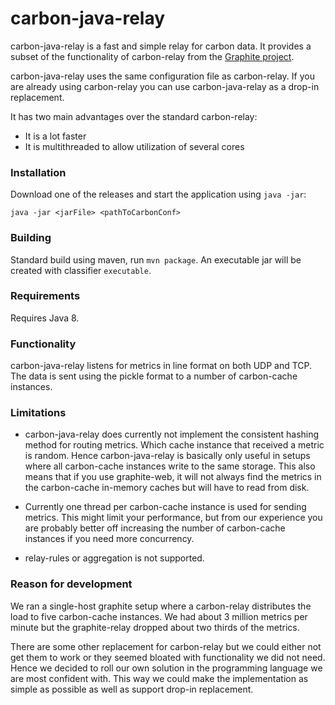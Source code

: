 # carbon-java-relay
carbon-java-relay is a fast and simple relay for carbon data. It provides a subset of the functionality of carbon-relay from the [Graphite project](https://github.com/graphite-project/).

carbon-java-relay uses the same configuration file as carbon-relay. If you are already using carbon-relay you can use carbon-java-relay as a drop-in replacement.

It has two main advantages over the standard carbon-relay:

* It is a lot faster
* It is multithreaded to allow utilization of several cores

### Installation

Download one of the releases and start the application using `java -jar`:

    java -jar <jarFile> <pathToCarbonConf>
    
### Building

Standard build using maven, run `mvn package`. An executable jar will be created with classifier `executable`.

### Requirements

Requires Java 8.

### Functionality

carbon-java-relay listens for metrics in line format on both UDP and TCP. The data is sent using the pickle format to a number of carbon-cache instances.

### Limitations

* carbon-java-relay does currently not implement the consistent hashing method for routing metrics. Which cache instance that received a metric is random. Hence carbon-java-relay is basically only useful in setups where all carbon-cache instances write to the same storage. This also means that if you use graphite-web, it will not always find the metrics in the carbon-cache in-memory caches but will have to read from disk.

* Currently one thread per carbon-cache instance is used for sending metrics. This might limit your performance, but from our experience you are probably better off increasing the number of carbon-cache instances if you need more concurrency.

* relay-rules or aggregation is not supported.

### Reason for development

We ran a single-host graphite setup where a carbon-relay distributes the load to five carbon-cache instances. We had about 3 million metrics per minute but the graphite-relay dropped about two thirds of the metrics.

There are some other replacement for carbon-relay but we could either not get them to work or they seemed bloated with functionality we did not need. Hence we decided to roll our own solution in the programming language we are most confident with. This way we could make the implementation as simple as possible as well as support drop-in replacement.

